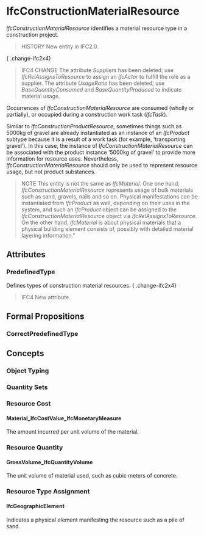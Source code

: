 # IfcConstructionMaterialResource

_IfcConstructionMaterialResource_ identifies a material resource type in a construction project.
<!-- end of short definition -->

> HISTORY New entity in IFC2.0.

{ .change-ifc2x4}
> IFC4 CHANGE The attribute _Suppliers_ has been deleted; use _IfcRelAssignsToResource_ to assign an _IfcActor_ to fulfill the role as a supplier. The attribute _UsageRatio_ has been deleted; use _BaseQuantityConsumed_ and _BaseQuantityProduced_ to indicate material usage.

Occurrences of _IfcConstructionMaterialResource_ are consumed (wholly or partially), or occupied during a construction work task (_IfcTask_).

Similar to _IfcConstructionProductResource_, sometimes things such as 5000kg of gravel are already instantiated as an instance of an _IfcProduct_ subtype because it is a result of a work task (for example, ‘transporting gravel’). In this case, the instance of _IfcConstructionMaterialResource_ can be associated with the product instance ‘5000kg of gravel’ to provide more information for resource uses. Nevertheless, _IfcConstructionMaterialResource_ should only be used to represent resource usage, but not product substances.

> NOTE This entity is not the same as _IfcMaterial_. One one hand, _IfcConstructionMaterialResource_ represents usage of bulk materials such as sand, gravels, nails and so on. Physical manifestations can be instantiated from _IfcProduct_ as well, depending on their uses in the system, and such an _IfcProduct_ object can be assigned to the _IfcConstructionMaterialResource_ object via _IfcRelAssignsToResource_. On the other hand, _IfcMaterial_ is about physical materials that a physical building element consists of, possibly with detailed material layering information."

## Attributes

### PredefinedType
Defines types of construction material resources.
{ .change-ifc2x4}
> IFC4 New attribute.

## Formal Propositions

### CorrectPredefinedType

## Concepts

### Object Typing



### Quantity Sets



### Resource Cost



#### Material_IfcCostValue_IfcMonetaryMeasure

The amount incurred per unit volume of the material.

### Resource Quantity



#### GrossVolume_IfcQuantityVolume

The unit volume of material used, such as cubic meters of concrete.

### Resource Type Assignment



#### IfcGeographicElement

Indicates a physical element manifesting the resource such as a pile of sand.

